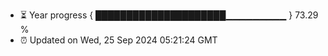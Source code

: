 - ⏳ Year progress { █████████████████████▁▁▁▁▁▁▁▁▁ } 73.29 %
- ⏰ Updated on Wed, 25 Sep 2024 05:21:24 GMT

